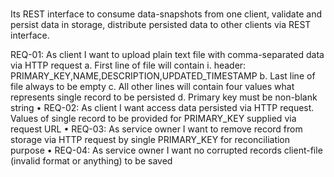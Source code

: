 # 

Its REST interface to consume data-snapshots from one client, validate and
persist data in storage, distribute persisted data to other clients via REST interface.

REQ-01: As client I want to upload plain text file with comma-separated data via HTTP
request
a. First line of file will contain
i. header: PRIMARY_KEY,NAME,DESCRIPTION,UPDATED_TIMESTAMP
b. Last line of file always to be empty
c. All other lines will contain four values what represents single record to be persisted
d. Primary key must be non-blank string
• REQ-02: As client I want access data persisted via HTTP request. Values of single record to be
provided for PRIMARY_KEY supplied via request URL
• REQ-03: As service owner I want to remove record from storage via HTTP request by single
PRIMARY_KEY for reconciliation purpose
• REQ-04: As service owner I want no corrupted records client-file (invalid format or anything)
to be saved

